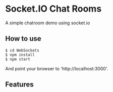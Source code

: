# Socket.IO Chat Rooms

A simple chatroom demo using socket.io

## How to use

```
$ cd WebSockets
$ npm install
$ npm start
```

And point your browser to 'http://localhost:3000'.
## Features
